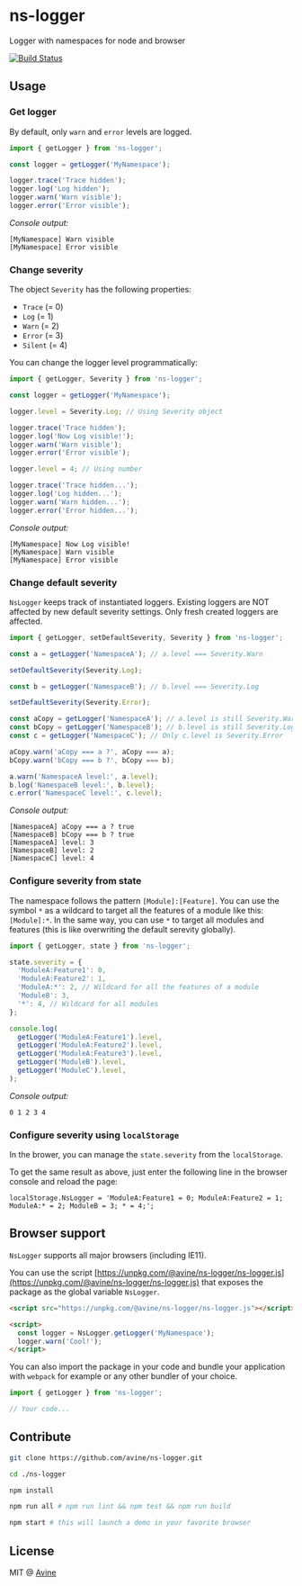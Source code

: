# ns-logger

Logger with namespaces for node and browser

[![Build Status](https://travis-ci.org/avine/ns-logger.svg?branch=master)](https://travis-ci.org/avine/ns-logger)

## Usage

### Get logger

By default, only `warn` and `error` levels are logged.

```js
import { getLogger } from 'ns-logger';

const logger = getLogger('MyNamespace');

logger.trace('Trace hidden');
logger.log('Log hidden');
logger.warn('Warn visible');
logger.error('Error visible');
```

*Console output:*

```console
[MyNamespace] Warn visible
[MyNamespace] Error visible
```

### Change severity

The object `Severity` has the following properties:

- `Trace`  (= 0)
- `Log`    (= 1)
- `Warn`   (= 2)
- `Error`  (= 3)
- `Silent` (= 4)

You can change the logger level programmatically:

```js
import { getLogger, Severity } from 'ns-logger';

const logger = getLogger('MyNamespace');

logger.level = Severity.Log; // Using Severity object

logger.trace('Trace hidden');
logger.log('Now Log visible!');
logger.warn('Warn visible');
logger.error('Error visible');

logger.level = 4; // Using number

logger.trace('Trace hidden...');
logger.log('Log hidden...');
logger.warn('Warn hidden...');
logger.error('Error hidden...');
```

*Console output:*

```console
[MyNamespace] Now Log visible!
[MyNamespace] Warn visible
[MyNamespace] Error visible
```

### Change default severity

`NsLogger` keeps track of instantiated loggers.
Existing loggers are NOT affected by new default severity settings.
Only fresh created loggers are affected.

```js
import { getLogger, setDefaultSeverity, Severity } from 'ns-logger';

const a = getLogger('NamespaceA'); // a.level === Severity.Warn

setDefaultSeverity(Severity.Log);

const b = getLogger('NamespaceB'); // b.level === Severity.Log

setDefaultSeverity(Severity.Error);

const aCopy = getLogger('NamespaceA'); // a.level is still Severity.Warn
const bCopy = getLogger('NamespaceB'); // b.level is still Severity.Log
const c = getLogger('NamespaceC'); // Only c.level is Severity.Error

aCopy.warn('aCopy === a ?', aCopy === a);
bCopy.warn('bCopy === b ?', bCopy === b);

a.warn('NamespaceA level:', a.level);
b.log('NamespaceB level:', b.level);
c.error('NamespaceC level:', c.level);
```

*Console output:*

```console
[NamespaceA] aCopy === a ? true
[NamespaceB] bCopy === b ? true
[NamespaceA] level: 3
[NamespaceB] level: 2
[NamespaceC] level: 4
```

### Configure severity from state

The namespace follows the pattern `[Module]:[Feature]`.
You can use the symbol `*` as a wildcard to target all the features of a module like this: `[Module]:*`.
In the same way, you can use `*` to target all modules and features (this is like overwriting the default serevity globally).

```js
import { getLogger, state } from 'ns-logger';

state.severity = {
  'ModuleA:Feature1': 0,
  'ModuleA:Feature2': 1,
  'ModuleA:*': 2, // Wildcard for all the features of a module
  'ModuleB': 3,
  '*': 4, // Wildcard for all modules
};

console.log(
  getLogger('ModuleA:Feature1').level,
  getLogger('ModuleA:Feature2').level,
  getLogger('ModuleA:Feature3').level,
  getLogger('ModuleB').level,
  getLogger('ModuleC').level,
);
```

*Console output:*

```console
0 1 2 3 4
```

### Configure severity using `localStorage`

In the brower, you can manage the `state.severity` from the `localStorage`.

To get the same result as above, just enter the following line in the browser console and reload the page:

```console
localStorage.NsLogger = 'ModuleA:Feature1 = 0; ModuleA:Feature2 = 1; ModuleA:* = 2; ModuleB = 3; * = 4;';
```

## Browser support

`NsLogger` supports all major browsers (including IE11).

You can use the script
[https://unpkg.com/@avine/ns-logger/ns-logger.js](https://unpkg.com/@avine/ns-logger/ns-logger.js)
that exposes the package as the global variable `NsLogger`.

```html
<script src="https://unpkg.com/@avine/ns-logger/ns-logger.js"></script>

<script>
  const logger = NsLogger.getLogger('MyNamespace');
  logger.warn('Cool!');
</script>
```

You can also import the package in your code and bundle your application with `webpack` for example or any other bundler of your choice.

```js
import { getLogger } from 'ns-logger';

// Your code...
```

## Contribute

```bash
git clone https://github.com/avine/ns-logger.git

cd ./ns-logger

npm install

npm run all # npm run lint && npm test && npm run build

npm start # this will launch a demo in your favorite browser
```

## License

MIT @ [Avine](https://avine.io)
